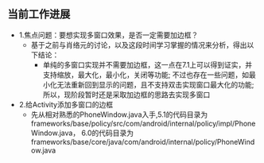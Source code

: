 ## 当前工作进展
- 1.焦点问题：要想实现多窗口效果，是否一定需要加边框？
  - 基于之前与肖络元的讨论，以及这段时间学习掌握的情况来分析，得出以下结论：
    - 单纯的多窗口实现并不需要加边框，这一点在7.1上可以得到证实，并支持缩放，最大化，最小化，关闭等功能;
    不过也存在一些问题，如最小化无法重新回到显示的问题，且不支持双击实现窗口最大化的功能;所以，现阶段暂时还是采取加边框的思路去实现多窗口
- 2.给Activity添加多窗口的边框
  - 先从相对熟悉的PhoneWindow.java入手,5.1的代码目录为frameworks/base/policy/src/com/android/internal/policy/impl/PhoneWindow.java，
  6.0的代码目录为frameworks/base/core/java/com/android/internal/policy/PhoneWindow.java
